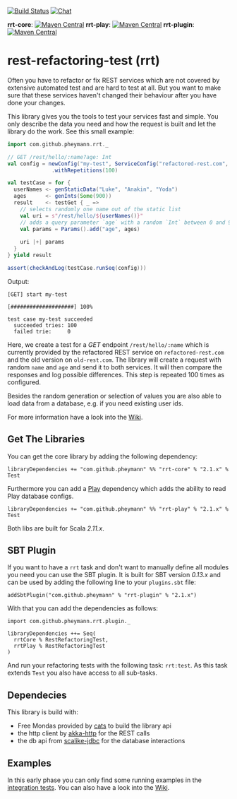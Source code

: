 [![Build Status](https://travis-ci.org/pheymann/rest-refactoring-test.svg?branch=develop)](https://travis-ci.org/pheymann/rest-refactoring-test)
[![Chat](https://badges.gitter.im/Join%20Chat.svg)](https://gitter.im/rest-refactoring-test)

**rrt-core**:
[![Maven Central](https://maven-badges.herokuapp.com/maven-central/com.github.pheymann/rrt-core_2.11/badge.svg)](https://maven-badges.herokuapp.com/maven-central/com.github.pheymann/rrt-core_2.11)
**rrt-play**:
[![Maven Central](https://maven-badges.herokuapp.com/maven-central/com.github.pheymann/rrt-play_2.11/badge.svg)](https://maven-badges.herokuapp.com/maven-central/com.github.pheymann/rrt-play_2.11)
**rrt-plugin**:
[![Maven Central](https://maven-badges.herokuapp.com/maven-central/com.github.pheymann/rrt-plugin/badge.svg)](https://maven-badges.herokuapp.com/maven-central/com.github.pheymann/rrt-plugin)

# rest-refactoring-test (rrt)
Often you have to refactor or fix REST services which are not covered by extensive automated test and are hard
to test at all. But you want to make sure that these services haven't changed their behaviour after 
you have done your changes. 

This library gives you the tools to test your services fast and simple. You only describe the data you need
and how the request is built and let the library do the work. See this small example:

```Scala
import com.github.pheymann.rrt._

// GET /rest/hello/:name?age: Int
val config = newConfig("my-test", ServiceConfig("refactored-rest.com", 8080), ServiceConfig("old-rest.com", 8081))
              .withRepetitions(100)

val testCase = for {
  userNames <- genStaticData("Luke", "Anakin", "Yoda")
  ages      <- genInts(Some(900))
  result    <- testGet { _ =>
    // selects randomly one name out of the static list
    val uri = s"/rest/hello/${userNames()}"
    // adds a query parameter `age` with a random `Int` between 0 and 900
    val params = Params().add("age", ages)
    
    uri |+| params
  }
} yield result

assert(checkAndLog(testCase.runSeq(config)))
```

Output:

```
[GET] start my-test

[####################] 100%

test case my-test succeeded
  succeeded tries: 100
  failed trie:     0
```

Here, we create a test for a *GET* endpoint `/rest/hello/:name` which is currently provided by the 
refactored REST service on `refactored-rest.com` and the old version on `old-rest.com`. The library
will create a request with random `name` and `age` and send it to both services. It will
then compare the responses and log possible differences. This step is repeated 100 times as configured.

Besides the random generation or selection of values you are also able to load data from a database,
e.g. if you need existing user ids.

For more information have a look into the [Wiki](https://github.com/pheymann/rest-refactoring-test/wiki).

## Get The Libraries
You can get the core library by adding the following dependency:

```SBT
libraryDependencies += "com.github.pheymann" %% "rrt-core" % "2.1.x" % Test
```

Furthermore you can add a [Play](https://www.playframework.com/) dependency which adds the ability to 
read Play database configs.

```SBT
libraryDependencies += "com.github.pheymann" %% "rrt-play" % "2.1.x" % Test
```

Both libs are built for Scala *2.11.x*.

## SBT Plugin
If you want to have a `rrt` task and don't want to manually define all modules you need you can use the
SBT plugin. It is built for SBT version *0.13.x* and can be used by adding the following line to your
`plugins.sbt` file:


```SBT
addSbtPlugin("com.github.pheymann" % "rrt-plugin" % "2.1.x")
```

With that you can add the dependencies as follows:

```SBT
import com.github.pheymann.rrt.plugin._

libraryDependencies ++= Seq(
  rrtCore % RestRefactoringTest,
  rrtPlay % RestRefactoringTest
)
```

And run your refactoring tests with the following task: `rrt:test`. As this task extends `Test` you also have
access to all sub-tasks.

## Dependecies
This library is build with:
 - Free Mondas provided by [cats](https://github.com/typelevel/cats) to build the library api
 - the http client by [akka-http](http://doc.akka.io/docs/akka-http/current/scala.html) for the REST calls
 - the db api from [scalike-jdbc](http://scalikejdbc.org/) for the database interactions
 
## Examples
In this early phase you can only find some running examples in the [integration tests](https://github.com/pheymann/rest-refactoring-test/tree/develop/core/src/it/scala/com/github/pheymann/rrt). You can also have a look into the [Wiki](https://github.com/pheymann/rest-refactoring-test/wiki).
